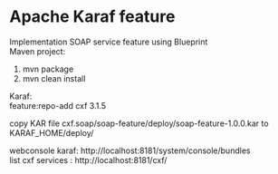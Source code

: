 # Apache Karaf feature 
Implementation SOAP service feature using Blueprint  
Maven project:  
1. mvn package  
2. mvn clean install 

Karaf:  
feature:repo-add cxf 3.1.5

copy KAR file cxf.soap/soap-feature/deploy/soap-feature-1.0.0.kar to KARAF_HOME/deploy/

webconsole karaf: http://localhost:8181/system/console/bundles  
list cxf services : http://localhost:8181/cxf/




